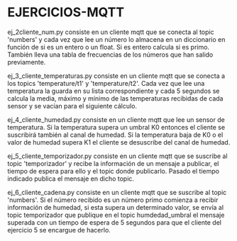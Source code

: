 # EJERCICIOS-MQTT

ej_2cliente_num.py consiste en un cliente mqtt que se conecta al topic 'numbers' y cada vez que lee un número lo almacena en un diccionario en función de si es un entero o un float. Si es entero calcula si es primo. También lleva una tabla de frecuencias de los números que han salido previamente.

ej_3_cliente_temperaturas.py consiste en un cliente mqtt que se conecta a los topics 'temperature/t1' y 'temperature/t2'. Cada vez que lee una temperatura la guarda en su lista correspondiente y cada 5 segundos se calcula la media, máximo y mínimo de las temperaturas recibidas de cada sensor y se vacían para el siguiente cálculo.

ej_4_cliente_humedad.py consiste en un cliente mqtt que lee un sensor de temperatura. Si la temperatura supera un umbral K0 entonces el cliente se suscribirá también al canal de humedad. Si la temperatura baja de K0 o el valor de humedad supera K1 el cliente se desuscribe del canal de humedad.

ej_5_cliente_temporizador.py consiste en un cliente mqtt que se suscribe al topic 'temporizador' y recibe la información de un mensaje a publicar, el tiempo de espera para ello y el topic donde publicarlo. Pasado el tiempo indicado publica el mensaje en dicho topic.

ej_6_cliente_cadena.py consiste en un cliente mqtt que se suscribe al topic 'numbers'. Si el número recibido es un número primo comienza a recibir información de humedad, si esta supera un determinado valor, se envía al topic temporizador que publique en el topic humdedad_umbral el mensaje superada con un tiempo de espera de 5 segundos para que el cliente del ejercicio 5 se encargue de hacerlo.
